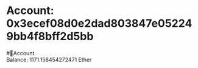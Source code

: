 
Account: 0x3ecef08d0e2dad803847e052249bb4f8bff2d5bb
===================================================
  
#📜Account  
Balance: 1171.158454272471 Ether